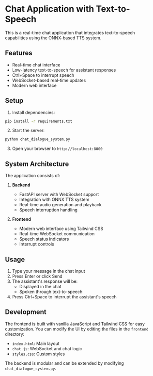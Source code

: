 # Chat Application with Text-to-Speech

This is a real-time chat application that integrates text-to-speech capabilities using the ONNX-based TTS system.

## Features

- Real-time chat interface
- Low-latency text-to-speech for assistant responses
- Ctrl+Space to interrupt speech
- WebSocket-based real-time updates
- Modern web interface

## Setup

1. Install dependencies:
```bash
pip install -r requirements.txt
```

2. Start the server:
```bash
python chat_dialogue_system.py
```

3. Open your browser to `http://localhost:8000`

## System Architecture

The application consists of:

1. **Backend**
   - FastAPI server with WebSocket support
   - Integration with ONNX TTS system
   - Real-time audio generation and playback
   - Speech interruption handling

2. **Frontend**
   - Modern web interface using Tailwind CSS
   - Real-time WebSocket communication
   - Speech status indicators
   - Interrupt controls

## Usage

1. Type your message in the chat input
2. Press Enter or click Send
3. The assistant's response will be:
   - Displayed in the chat
   - Spoken through text-to-speech
4. Press Ctrl+Space to interrupt the assistant's speech

## Development

The frontend is built with vanilla JavaScript and Tailwind CSS for easy customization. You can modify the UI by editing the files in the `frontend` directory:

- `index.html`: Main layout
- `chat.js`: WebSocket and chat logic
- `styles.css`: Custom styles

The backend is modular and can be extended by modifying `chat_dialogue_system.py`.
